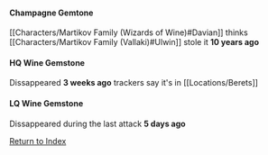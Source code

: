 #### Champagne Gemtone
[[Characters/Martikov Family (Wizards of Wine)#Davian]] thinks [[Characters/Martikov Family (Vallaki)#Ulwin]] stole it **10 years ago**

#### HQ Wine Gemstone
Dissappeared **3 weeks ago** trackers say it's in [[Locations/Berets]]


#### LQ Wine Gemstone
Dissappeared during the last attack **5 days ago**

[Return to Index](Index)